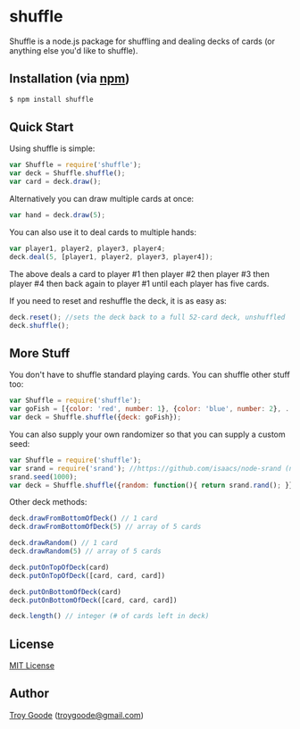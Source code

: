 # shuffle

Shuffle is a node.js package for shuffling and dealing decks of cards (or anything else you'd like to shuffle).

## Installation (via [npm](https://npmjs.org/package/shuffle))

```bash
$ npm install shuffle
```

## Quick Start

Using shuffle is simple:

```javascript
var Shuffle = require('shuffle');
var deck = Shuffle.shuffle();
var card = deck.draw();
```

Alternatively you can draw multiple cards at once:

```javascript
var hand = deck.draw(5);
```

You can also use it to deal cards to multiple hands:

```javascript
var player1, player2, player3, player4;
deck.deal(5, [player1, player2, player3, player4]);
```

The above deals a card to player #1 then player #2 then player #3 then player #4 then back again to player #1 until each player has five cards.

If you need to reset and reshuffle the deck, it is as easy as:

```javascript
deck.reset(); //sets the deck back to a full 52-card deck, unshuffled
deck.shuffle();
```

## More Stuff

You don't have to shuffle standard playing cards. You can shuffle other stuff too:

```javascript
var Shuffle = require('shuffle');
var goFish = [{color: 'red', number: 1}, {color: 'blue', number: 2}, ...];
var deck = Shuffle.shuffle({deck: goFish});
```

You can also supply your own randomizer so that you can supply a custom seed:

```javascript
var Shuffle = require('shuffle');
var srand = require('srand'); //https://github.com/isaacs/node-srand (npm install srand)
srand.seed(1000);
var deck = Shuffle.shuffle({random: function(){ return srand.rand(); }});
```

Other deck methods:

```javascript
deck.drawFromBottomOfDeck() // 1 card
deck.drawFromBottomOfDeck(5) // array of 5 cards

deck.drawRandom() // 1 card
deck.drawRandom(5) // array of 5 cards

deck.putOnTopOfDeck(card)
deck.putOnTopOfDeck([card, card, card])

deck.putOnBottomOfDeck(card)
deck.putOnBottomOfDeck([card, card, card])

deck.length() // integer (# of cards left in deck)
```

## License

[MIT License](http://www.opensource.org/licenses/mit-license.php)

## Author

[Troy Goode](https://github.com/TroyGoode) ([troygoode@gmail.com](mailto:troygoode@gmail.com))

